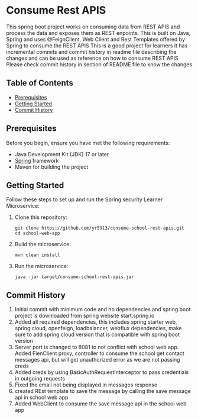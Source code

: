 # Consume Rest APIS

This spring boot project works on consuming data from REST APIS and process the data and exposes them as REST enpoints.
This is built on Java, Spring and uses @FeignClient, Web Client and Rest Templates offered by Spring to consume the REST
APIS
This is a good project for learners it has incremental commits and commit history in readme file describing the changes
and can be used as reference on how to consume REST APIS
Please check commit history in section of README file to know the changes

## Table of Contents

- [Prerequisites](#prerequisites)
- [Getting Started](#getting-started)
- [Commit History](#commit-history)

## Prerequisites

Before you begin, ensure you have met the following requirements:

- Java Development Kit (JDK) 17 or later
- [Spring](https://spring.io/projects/spring-boot) framework
- Maven for building the project

## Getting Started

Follow these steps to set up and run the Spring security Learner Microservice:

1. Clone this repository:

   ```shell
   git clone https://github.com/yr5913/consume-school-rest-apis.git
   cd school-web-app
2. Build the microservice:
   ```shell
   mvn clean install

3. Run the microservice:
   ```shell
   java -jar target/consume-school-rest-apis.jar

## Commit History

1. Initial commit with minimum code and no dependencies and spring boot project is downloaded from spring website
   start.spring.io
2. Added all required dependencies, this includes spring starter web, spring cloud, openfeign, loadbalancer, webflux
   dependencies, make sure to add spring cloud version that is compatible with spring boot version
3. Server port is changed to 8081 to not conflict with school web app. Added FienClient proxy, controller to consume the
   school get contact messages api, but will get unauthorized error as we are not passing creds
4. Added creds by using BasicAuthRequestInterceptor to pass credentials in outgoing requests
5. Fixed the email not being displayed in messages response
6. created REst template to save the message by calling the save message api in school web app
7. Added WebClient to consume the save message api in the school web app